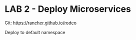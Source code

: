 # LAB 2 - Deploy Microservices



Git: https://rancher.github.io/rodeo

Deploy to default namespace





